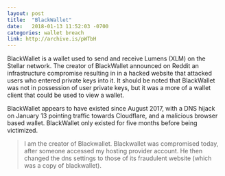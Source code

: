 ```yaml
---
layout: post
title:  "BlackWallet"
date:   2018-01-13 11:52:03 -0700
categories: wallet breach
link: http://archive.is/pWTbH
---
```

BlackWallet is a wallet used to send and receive Lumens (XLM) on the Stellar network. The creator of BlackWallet announced on Reddit an infrastructure compromise resulting in in a hacked website that attacked users who entered private keys into it. It should be noted that BlackWallet was not in possession of user private keys, but it was a more of a wallet client that could be used to view a wallet.

BlackWallet appears to have existed since August 2017, with a DNS hijack on January 13 pointing traffic towards Cloudflare, and a malicious browser based wallet. BlackWallet only existed for five months before being victimized.

> I am the creator of Blackwallet. Blackwallet was compromised today, after someone accessed my hosting provider account. He then changed the dns settings to those of its fraudulent website (which was a copy of blackwallet).
